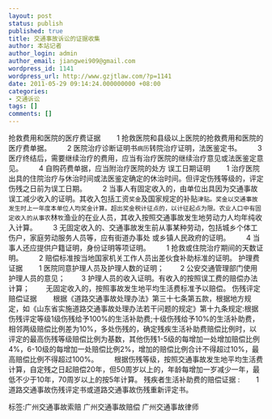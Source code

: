 ```yaml
---
layout: post
status: publish
published: true
title: 交通事故诉讼的证据收集
author: 本站记者
author_login: admin
author_email: jiangwei909@gmail.com
wordpress_id: 1141
wordpress_url: http://www.gzjtlaw.com/?p=1141
date: 2011-05-29 09:14:24.000000000 +08:00
categories:
- 交通诉讼
tags: []
comments: []
---
```

抢救费用和医院的医疗费证据  　　1 抢救医院和县级以上医院的抢救费用和医院的医疗费单据。  　　2 医院治疗诊断证明书`病历`转院治疗证明，法医鉴定书。  　　3 医疗终结后，需要继续治疗的费用，应当有治疗医院的继续治疗意见或法医鉴定意见。  　　4 自购药费单据，应当附治疗医院的处方 误工日期证明  　　1 治疗医院出具的住院治疗与休治时间或法医鉴定确定的休治时间。但评定伤残等级的，评定伤残之日前为误工日期。  　　2 当事人有固定收入的，由单位出具因为交通事故误工减少收入的证明。其收入包括工资`奖金`及国家规定的补贴`津贴。奖金以交通事故发生时上一年度本单位人均奖金计算。超出奖金税计征点的，以计征起点为限。农业人口中有固定收入的从事农`林`牧`渔业的在业人员，其收入按照交通事故发生地劳动力人均年纯收入计算。  　　3 无固定收入的、交通事故发生前从事某种劳动，包括城乡个体工伤户，家庭劳动服务人员等，应有街道办事处 或乡镇人民政府的证明。  　　4 当事人还应提供户籍证明，身份证明等项证明。  　　1 抢救或住院治疗期间的天数证明。  　　2 赔偿标准按当地国家机关工作人员出差伙食补助标准的证明。 护理费证据  　　1 医院同意护理人员及护理人数的证明；  　　2 公安交通管理部门使用护理人员的意见；  　　3 护理人员的收入证明。有收入的按照误工费的赔偿办法计算；  　　无固定收入的，按照事故发生地平均生活费标准予以赔偿。 伤残评定赔偿证据  　　根据《道路交通事故处理办法》第三十七条第五款，根据地方规定，如《山东省实施道路交通事故处理办法若干问题的规定》第十九条规定:根据伤残评定等级1级伤残给予100%的生活补助费;十级伤残给予10%的生活补助费，相邻两级赔偿比例差为10%，多处伤残的，确定残疾生活补助费赔偿比例时，以评定的最高伤残等级赔偿比例为基数，其他伤残1-5级的每增加一处增加赔偿比例4%，6-10级的每增加一处赔偿比例2%，增加的赔偿比例合计不得超过10%，最高赔偿比例不得超过100%。  　　根据伤残等级，按照交通事故发生地平均生活费计算，自定残之日起赔偿20年，但50周岁以上的，年龄每增加一岁减少一年，最低不少于10年，70周岁以上的按5年计算。 残疾者生活补助费的赔偿证据 :  　　1 道路交通事故伤残评定书或道路交通事故伤残重新评定书。 标签:广州交通事故索赔 广州交通事故赔偿 广州交通事故律师
